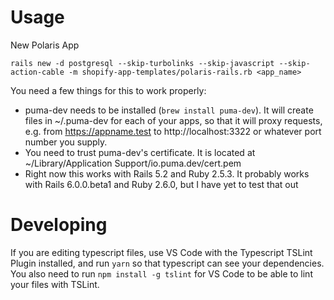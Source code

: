 # Usage

New Polaris App

```
rails new -d postgresql --skip-turbolinks --skip-javascript --skip-action-cable -m shopify-app-templates/polaris-rails.rb <app_name>
```

You need a few things for this to work properly:

- puma-dev needs to be installed (`brew install puma-dev`). It will create files in ~/.puma-dev for each of your apps, so that it will proxy requests, e.g. from https://appname.test to http://localhost:3322 or whatever port number you supply.
- You need to trust puma-dev's certificate. It is located at ~/Library/Application Support/io.puma.dev/cert.pem
- Right now this works with Rails 5.2 and Ruby 2.5.3. It probably works with Rails 6.0.0.beta1 and Ruby 2.6.0, but I have yet to test that out

# Developing

If you are editing typescript files, use VS Code with the Typescript TSLint Plugin installed, and run `yarn` so that typescript can see your dependencies. You also need to run `npm install -g tslint` for VS Code to be able to lint your files with TSLint.
